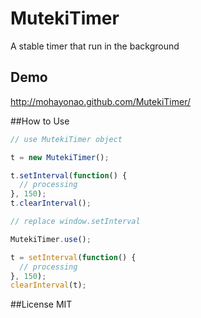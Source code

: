 MutekiTimer
=====
A stable timer that run in the background


## Demo
http://mohayonao.github.com/MutekiTimer/


##How to Use

```javascript
// use MutekiTimer object

t = new MutekiTimer();

t.setInterval(function() {
  // processing
}, 150);
t.clearInterval();
```

```javascript
// replace window.setInterval

MutekiTimer.use();

t = setInterval(function() {
  // processing
}, 150);
clearInterval(t);
```


##License
MIT

